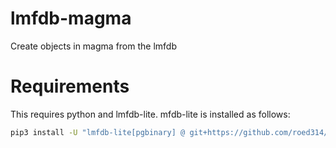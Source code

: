 # lmfdb-magma
Create objects in magma from the lmfdb

# Requirements

This requires python and lmfdb-lite. mfdb-lite is installed as follows:
```bash
pip3 install -U "lmfdb-lite[pgbinary] @ git+https://github.com/roed314/lmfdb-lite.git"
```

